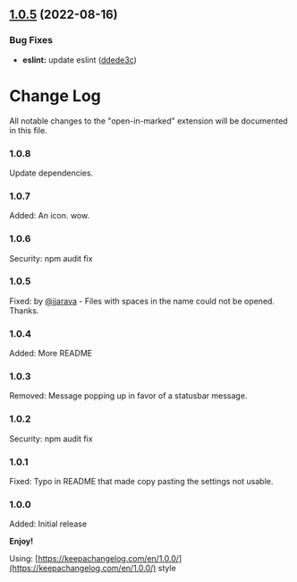 ## [1.0.5](https://github.com/fabianmoronzirfas/vscode-open-in-marked-two/compare/v1.0.4...v1.0.5) (2022-08-16)


### Bug Fixes

* **eslint:** update eslint ([ddede3c](https://github.com/fabianmoronzirfas/vscode-open-in-marked-two/commit/ddede3c15a0a03c292d96887394278c594669e62))

# Change Log
All notable changes to the "open-in-marked" extension will be documented in this file.

### 1.0.8

Update dependencies. 

### 1.0.7

Added: An icon. wow.

### 1.0.6

Security: npm audit fix

### 1.0.5

Fixed: by [@jjarava](https://github.com/jjarava) -  Files with spaces in the name could not be opened. Thanks.  

### 1.0.4  

Added: More README

### 1.0.3

Removed: Message popping up in favor of a statusbar message.

### 1.0.2

Security: npm audit fix

### 1.0.1

Fixed: Typo in README that made copy pasting the settings not usable.

### 1.0.0

Added: Initial release

**Enjoy!**


Using: [https://keepachangelog.com/en/1.0.0/](https://keepachangelog.com/en/1.0.0/) style
